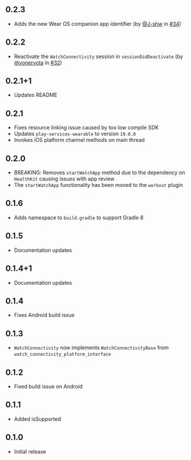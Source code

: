 ## 0.2.3

- Adds the new Wear OS companion app identifier (by [@J-shw](https://github.com/J-shw) in [#34](https://github.com/Rexios80/watch_connectivity/pull/34))

## 0.2.2

- Reactivate the `WatchConnectivity` session in `sessionDidDeactivate` (by [@yoneryota](https://github.com/yoneryota) in [#32](https://github.com/Rexios80/watch_connectivity/pull/32))

## 0.2.1+1

- Updates README

## 0.2.1

- Fixes resource linking issue caused by too low compile SDK
- Updates `play-services-wearable` to version `19.0.0`
- Invokes iOS platform channel methods on main thread

## 0.2.0

- BREAKING: Removes `startWatchApp` method due to the dependency on `HealthKit` causing issues with app review
- The `startWatchApp` functionality has been moved to the `workout` plugin

## 0.1.6

- Adds namespace to `build.gradle` to support Gradle 8

## 0.1.5

- Documentation updates

## 0.1.4+1

- Documentation updates

## 0.1.4

- Fixes Android build issue

## 0.1.3

- `WatchConnectivity` now implements `WatchConnectivityBase` from `watch_connectivity_platform_interface`

## 0.1.2

- Fixed build issue on Android

## 0.1.1

- Added isSupported

## 0.1.0

- Initial release
